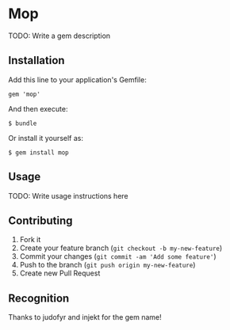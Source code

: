 # Mop

TODO: Write a gem description

## Installation

Add this line to your application's Gemfile:

    gem 'mop'

And then execute:

    $ bundle

Or install it yourself as:

    $ gem install mop

## Usage

TODO: Write usage instructions here

## Contributing

1. Fork it
2. Create your feature branch (`git checkout -b my-new-feature`)
3. Commit your changes (`git commit -am 'Add some feature'`)
4. Push to the branch (`git push origin my-new-feature`)
5. Create new Pull Request

## Recognition
Thanks to judofyr and injekt for the gem name!

